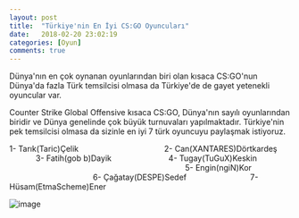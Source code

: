 ```yaml
---
layout: post
title:  "Türkiye'nin En İyi CS:GO Oyuncuları"
date:   2018-02-20 23:02:19
categories: [Oyun]
comments: true
---
```

Dünya'nın en çok oynanan oyunlarından biri olan kısaca CS:GO'nun Dünya'da fazla Türk temsilcisi olmasa da Türkiye'de de gayet yetenekli oyuncular var.

Counter Strike Global Offensive kısaca CS:GO, Dünya'nın sayılı oyunlarından biridir ve Dünya genelinde çok büyük turnuvaları yapılmaktadır. Türkiye'nin pek temsilcisi olmasa da sizinle en iyi 7 türk oyuncuyu paylaşmak istiyoruz.



1- Tarık(Taric)Çelik                                         
2- Can(XANTARES)Dörtkardeş                     
3- Fatih(gob b)Dayik                              
4- Tugay(TuGuX)Keskin                                                                                                    
5- Engin(ngiN)Kor                                                             
6- Çağatay(DESPE)Sedef                               
7- Hüsam(EtmaScheme)Ener                                                    
               
               
![image](https://www.m-powers.net/wp-content/uploads/2016/12/cs-go-817x320.png)
